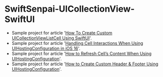 # SwiftSenpai-UICollectionView-SwiftUI
- Sample project for article '[How To Create Custom UICollectionViewListCell Using SwiftUI](https://swiftsenpai.com/development/swiftui-custom-cell/)'.
- Sample project for article '[Handling Cell Interactions When Using UIHostingConfiguration in iOS 16](https://swiftsenpai.com/development/uihostingconfiguration-cell-interactions/)'.
- Sample project for article '[How to Refresh Cell’s Content When Using UIHostingConfiguration](https://swiftsenpai.com/development/refresh-cells-uihostingconfiguration/)'.
- Sample project for article '[How to Create Custom Header & Footer Using UIHostingConfiguration](https://swiftsenpai.com/development/uihostingconfiguration-custom-header/)'.
